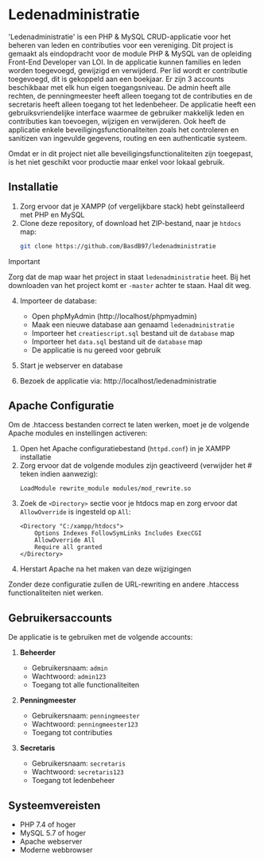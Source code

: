 # Ledenadministratie

'Ledenadministratie' is een PHP & MySQL CRUD-applicatie voor het beheren van leden en contributies voor een vereniging. Dit project is gemaakt als eindopdracht voor de module PHP & MySQL van de opleiding Front-End Developer van LOI. In de applicatie kunnen families en leden worden toegevoegd, gewijzigd en verwijderd. Per lid wordt er contributie toegevoegd, dit is gekoppeld aan een boekjaar.
Er zijn 3 accounts beschikbaar met elk hun eigen toegangsniveau. De admin heeft alle rechten, de penningmeester heeft alleen toegang tot de contributies en de secretaris heeft alleen toegang tot het ledenbeheer.
De applicatie heeft een gebruiksvriendelijke interface waarmee de gebruiker makkelijk leden en contributies kan toevoegen, wijzigen en verwijderen.
Ook heeft de applicatie enkele beveiligingsfunctionaliteiten zoals het controleren en sanitizen van ingevulde gegevens, routing en een authenticatie systeem.

Omdat er in dit project niet alle beveiligingsfunctionaliteiten zijn toegepast, is het niet geschikt voor productie maar enkel voor lokaal gebruik.

## Installatie

1. Zorg ervoor dat je XAMPP (of vergelijkbare stack) hebt geïnstalleerd met PHP en MySQL
2. Clone deze repository, of download het ZIP-bestand, naar je `htdocs` map:
    ```bash
    git clone https://github.com/BasdB97/ledenadministratie
    ```

> [!IMPORTANT]  
> Zorg dat de map waar het project in staat `ledenadministratie` heet. Bij het downloaden van het project komt er `-master` achter te staan. Haal dit weg.

4. Importeer de database:

    - Open phpMyAdmin (http://localhost/phpmyadmin)
    - Maak een nieuwe database aan genaamd `ledenadministratie`
    - Importeer het `creatiescript.sql` bestand uit de `database` map
    - Importeer het `data.sql` bestand uit de `database` map
    - De applicatie is nu gereed voor gebruik

5. Start je webserver en database
6. Bezoek de applicatie via: http://localhost/ledenadministratie

## Apache Configuratie

Om de .htaccess bestanden correct te laten werken, moet je de volgende Apache modules en instellingen activeren:

1. Open het Apache configuratiebestand (`httpd.conf`) in je XAMPP installatie
2. Zorg ervoor dat de volgende modules zijn geactiveerd (verwijder het # teken indien aanwezig):
    ```
    LoadModule rewrite_module modules/mod_rewrite.so
    ```
3. Zoek de `<Directory>` sectie voor je htdocs map en zorg ervoor dat `AllowOverride` is ingesteld op `All`:
    ```
    <Directory "C:/xampp/htdocs">
        Options Indexes FollowSymLinks Includes ExecCGI
        AllowOverride All
        Require all granted
    </Directory>
    ```
4. Herstart Apache na het maken van deze wijzigingen

Zonder deze configuratie zullen de URL-rewriting en andere .htaccess functionaliteiten niet werken.

## Gebruikersaccounts

De applicatie is te gebruiken met de volgende accounts:

1. **Beheerder**

    - Gebruikersnaam: `admin`
    - Wachtwoord: `admin123`
    - Toegang tot alle functionaliteiten

2. **Penningmeester**

    - Gebruikersnaam: `penningmeester`
    - Wachtwoord: `penningmeester123`
    - Toegang tot contributies

3. **Secretaris**
    - Gebruikersnaam: `secretaris`
    - Wachtwoord: `secretaris123`
    - Toegang tot ledenbeheer

## Systeemvereisten

-   PHP 7.4 of hoger
-   MySQL 5.7 of hoger
-   Apache webserver
-   Moderne webbrowser
